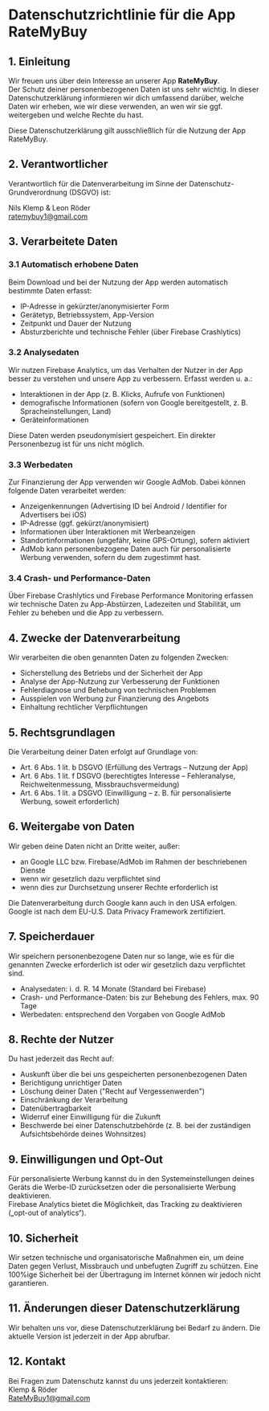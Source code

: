 # Datenschutzrichtlinie für die App RateMyBuy

## 1. Einleitung
Wir freuen uns über dein Interesse an unserer App **RateMyBuy**.  
Der Schutz deiner personenbezogenen Daten ist uns sehr wichtig. In dieser Datenschutzerklärung informieren wir dich umfassend darüber, welche Daten wir erheben, wie wir diese verwenden, an wen wir sie ggf. weitergeben und welche Rechte du hast.

Diese Datenschutzerklärung gilt ausschließlich für die Nutzung der App RateMyBuy.

## 2. Verantwortlicher
Verantwortlich für die Datenverarbeitung im Sinne der Datenschutz-Grundverordnung (DSGVO) ist:

Nils Klemp & Leon Röder  
[ratemybuy1@gmail.com](mailto:ratemybuy1@gmail.com)

## 3. Verarbeitete Daten

### 3.1 Automatisch erhobene Daten
Beim Download und bei der Nutzung der App werden automatisch bestimmte Daten erfasst:
- IP-Adresse in gekürzter/anonymisierter Form
- Gerätetyp, Betriebssystem, App-Version
- Zeitpunkt und Dauer der Nutzung
- Absturzberichte und technische Fehler (über Firebase Crashlytics)

### 3.2 Analysedaten
Wir nutzen Firebase Analytics, um das Verhalten der Nutzer in der App besser zu verstehen und unsere App zu verbessern. Erfasst werden u. a.:
- Interaktionen in der App (z. B. Klicks, Aufrufe von Funktionen)
- demografische Informationen (sofern von Google bereitgestellt, z. B. Spracheinstellungen, Land)
- Geräteinformationen

Diese Daten werden pseudonymisiert gespeichert. Ein direkter Personenbezug ist für uns nicht möglich.

### 3.3 Werbedaten
Zur Finanzierung der App verwenden wir Google AdMob. Dabei können folgende Daten verarbeitet werden:
- Anzeigenkennungen (Advertising ID bei Android / Identifier for Advertisers bei iOS)
- IP-Adresse (ggf. gekürzt/anonymisiert)
- Informationen über Interaktionen mit Werbeanzeigen
- Standortinformationen (ungefähr, keine GPS-Ortung), sofern aktiviert
- AdMob kann personenbezogene Daten auch für personalisierte Werbung verwenden, sofern du dem zugestimmt hast.

### 3.4 Crash- und Performance-Daten
Über Firebase Crashlytics und Firebase Performance Monitoring erfassen wir technische Daten zu App-Abstürzen, Ladezeiten und Stabilität, um Fehler zu beheben und die App zu verbessern.

## 4. Zwecke der Datenverarbeitung
Wir verarbeiten die oben genannten Daten zu folgenden Zwecken:
- Sicherstellung des Betriebs und der Sicherheit der App
- Analyse der App-Nutzung zur Verbesserung der Funktionen
- Fehlerdiagnose und Behebung von technischen Problemen
- Ausspielen von Werbung zur Finanzierung des Angebots
- Einhaltung rechtlicher Verpflichtungen

## 5. Rechtsgrundlagen
Die Verarbeitung deiner Daten erfolgt auf Grundlage von:
- Art. 6 Abs. 1 lit. b DSGVO (Erfüllung des Vertrags – Nutzung der App)
- Art. 6 Abs. 1 lit. f DSGVO (berechtigtes Interesse – Fehleranalyse, Reichweitenmessung, Missbrauchsvermeidung)
- Art. 6 Abs. 1 lit. a DSGVO (Einwilligung – z. B. für personalisierte Werbung, soweit erforderlich)

## 6. Weitergabe von Daten
Wir geben deine Daten nicht an Dritte weiter, außer:
- an Google LLC bzw. Firebase/AdMob im Rahmen der beschriebenen Dienste
- wenn wir gesetzlich dazu verpflichtet sind
- wenn dies zur Durchsetzung unserer Rechte erforderlich ist

Die Datenverarbeitung durch Google kann auch in den USA erfolgen. Google ist nach dem EU-U.S. Data Privacy Framework zertifiziert.

## 7. Speicherdauer
Wir speichern personenbezogene Daten nur so lange, wie es für die genannten Zwecke erforderlich ist oder wir gesetzlich dazu verpflichtet sind.
- Analysedaten: i. d. R. 14 Monate (Standard bei Firebase)
- Crash- und Performance-Daten: bis zur Behebung des Fehlers, max. 90 Tage
- Werbedaten: entsprechend den Vorgaben von Google AdMob

## 8. Rechte der Nutzer
Du hast jederzeit das Recht auf:
- Auskunft über die bei uns gespeicherten personenbezogenen Daten
- Berichtigung unrichtiger Daten
- Löschung deiner Daten ("Recht auf Vergessenwerden")
- Einschränkung der Verarbeitung
- Datenübertragbarkeit
- Widerruf einer Einwilligung für die Zukunft
- Beschwerde bei einer Datenschutzbehörde (z. B. bei der zuständigen Aufsichtsbehörde deines Wohnsitzes)

## 9. Einwilligungen und Opt-Out
Für personalisierte Werbung kannst du in den Systemeinstellungen deines Geräts die Werbe-ID zurücksetzen oder die personalisierte Werbung deaktivieren.  
Firebase Analytics bietet die Möglichkeit, das Tracking zu deaktivieren („opt-out of analytics“).

## 10. Sicherheit
Wir setzen technische und organisatorische Maßnahmen ein, um deine Daten gegen Verlust, Missbrauch und unbefugten Zugriff zu schützen. Eine 100%ige Sicherheit bei der Übertragung im Internet können wir jedoch nicht garantieren.

## 11. Änderungen dieser Datenschutzerklärung
Wir behalten uns vor, diese Datenschutzerklärung bei Bedarf zu ändern. Die aktuelle Version ist jederzeit in der App abrufbar.

## 12. Kontakt
Bei Fragen zum Datenschutz kannst du uns jederzeit kontaktieren:  
Klemp & Röder  
[RateMyBuy1@gmail.com](mailto:RateMyBuy1@gmail.com)
